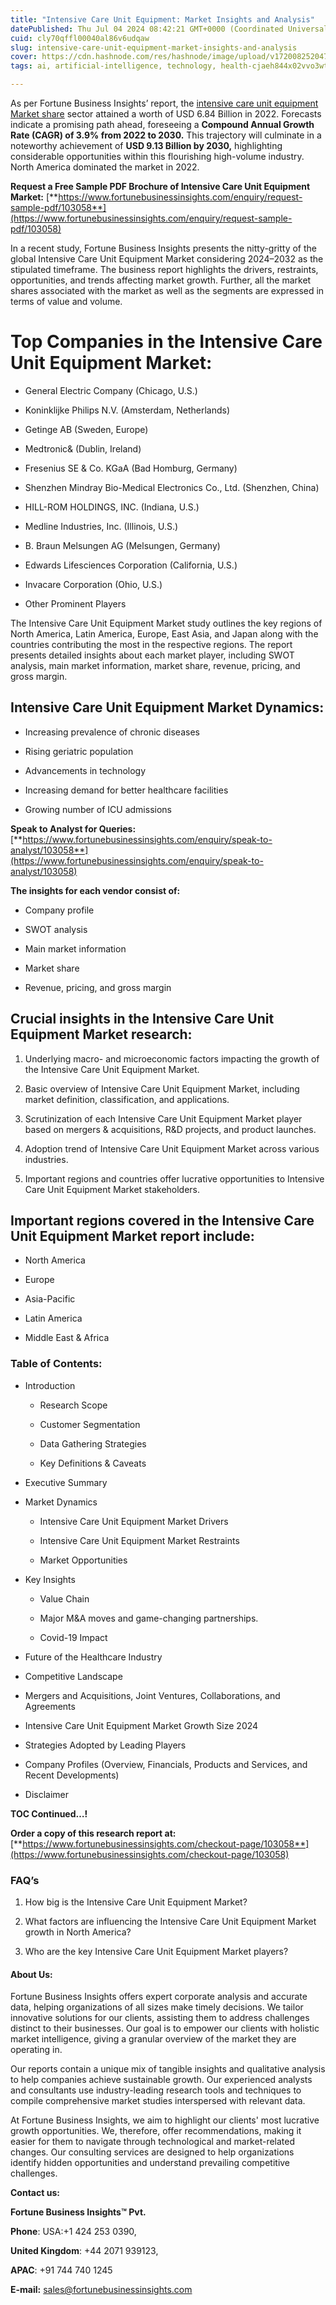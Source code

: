 ```yaml
---
title: "Intensive Care Unit Equipment: Market Insights and Analysis"
datePublished: Thu Jul 04 2024 08:42:21 GMT+0000 (Coordinated Universal Time)
cuid: cly70qffl00040al86v6udqaw
slug: intensive-care-unit-equipment-market-insights-and-analysis
cover: https://cdn.hashnode.com/res/hashnode/image/upload/v1720082520476/7fcbb7e3-6cd9-4785-87e2-f4bcaf7e0bc8.png
tags: ai, artificial-intelligence, technology, health-cjaeh844x02vvo3wtj5r2s75q, healthcare, intensive-care-unit-equipment-market

---
```


As per Fortune Business Insights’ report, the [intensive care unit equipment Market share](https://www.fortunebusinessinsights.com/intensive-care-unit-icu-equipment-market-103058) sector attained a worth of USD 6.84 Billion in 2022. Forecasts indicate a promising path ahead, foreseeing a **Compound Annual Growth Rate (CAGR) of 3.9% from 2022 to 2030.** This trajectory will culminate in a noteworthy achievement of **USD 9.13 Billion by 2030,** highlighting considerable opportunities within this flourishing high-volume industry. North America dominated the market in 2022.

**Request a Free Sample PDF Brochure of Intensive Care Unit Equipment Market:** [**https://www.fortunebusinessinsights.com/enquiry/request-sample-pdf/103058**](https://www.fortunebusinessinsights.com/enquiry/request-sample-pdf/103058)

In a recent study, Fortune Business Insights presents the nitty-gritty of the global Intensive Care Unit Equipment Market considering 2024–2032 as the stipulated timeframe. The business report highlights the drivers, restraints, opportunities, and trends affecting market growth. Further, all the market shares associated with the market as well as the segments are expressed in terms of value and volume.

# **Top Companies in the Intensive Care Unit Equipment Market:**

* General Electric Company (Chicago, U.S.)
    
* Koninklijke Philips N.V. (Amsterdam, Netherlands)
    
* Getinge AB (Sweden, Europe)
    
* Medtronic& (Dublin, Ireland)
    
* Fresenius SE & Co. KGaA (Bad Homburg, Germany)
    
* Shenzhen Mindray Bio-Medical Electronics Co., Ltd. (Shenzhen, China)
    
* HILL-ROM HOLDINGS, INC. (Indiana, U.S.)
    
* Medline Industries, Inc. (Illinois, U.S.)
    
* B. Braun Melsungen AG (Melsungen, Germany)
    
* Edwards Lifesciences Corporation (California, U.S.)
    
* Invacare Corporation (Ohio, U.S.)
    
* Other Prominent Players
    

The Intensive Care Unit Equipment Market study outlines the key regions of North America, Latin America, Europe, East Asia, and Japan along with the countries contributing the most in the respective regions. The report presents detailed insights about each market player, including SWOT analysis, main market information, market share, revenue, pricing, and gross margin.

## Intensive Care Unit Equipment Market **Dynamics**:

* Increasing prevalence of chronic diseases
    
* Rising geriatric population
    
* Advancements in technology
    
* Increasing demand for better healthcare facilities
    
* Growing number of ICU admissions
    

**Speak to Analyst for Queries:** [**https://www.fortunebusinessinsights.com/enquiry/speak-to-analyst/103058**](https://www.fortunebusinessinsights.com/enquiry/speak-to-analyst/103058)

**The insights for each vendor consist of:**

* Company profile
    
* SWOT analysis
    
* Main market information
    
* Market share
    
* Revenue, pricing, and gross margin
    

## **Crucial insights in the Intensive Care Unit Equipment Market research:**

1. Underlying macro- and microeconomic factors impacting the growth of the Intensive Care Unit Equipment Market.
    
2. Basic overview of Intensive Care Unit Equipment Market, including market definition, classification, and applications.
    
3. Scrutinization of each Intensive Care Unit Equipment Market player based on mergers & acquisitions, R&D projects, and product launches.
    
4. Adoption trend of Intensive Care Unit Equipment Market across various industries.
    
5. Important regions and countries offer lucrative opportunities to Intensive Care Unit Equipment Market stakeholders.
    

## **Important regions covered in the Intensive Care Unit Equipment Market report include:**

* North America
    
* Europe
    
* Asia-Pacific
    
* Latin America
    
* Middle East & Africa
    

### **Table of Contents:**

* Introduction
    
    * Research Scope
        
    * Customer Segmentation
        
    * Data Gathering Strategies
        
    * Key Definitions & Caveats
        
* Executive Summary
    
* Market Dynamics
    
    * Intensive Care Unit Equipment Market Drivers
        
    * Intensive Care Unit Equipment Market Restraints
        
    * Market Opportunities
        
* Key Insights
    
    * Value Chain
        
    * Major M&A moves and game-changing partnerships.
        
    * Covid-19 Impact
        
* Future of the Healthcare Industry
    
* Competitive Landscape
    
* Mergers and Acquisitions, Joint Ventures, Collaborations, and Agreements
    
* Intensive Care Unit Equipment Market Growth Size 2024
    
* Strategies Adopted by Leading Players
    
* Company Profiles (Overview, Financials, Products and Services, and Recent Developments)
    
* Disclaimer
    

**TOC Continued…!**

**Order a copy of this research report at:** [**https://www.fortunebusinessinsights.com/checkout-page/103058**](https://www.fortunebusinessinsights.com/checkout-page/103058)

### **FAQ’s**

1. How big is the Intensive Care Unit Equipment Market?
    
2. What factors are influencing the Intensive Care Unit Equipment Market growth in North America?
    
3. Who are the key Intensive Care Unit Equipment Market players?
    

#### **About Us:**

Fortune Business Insights offers expert corporate analysis and accurate data, helping organizations of all sizes make timely decisions. We tailor innovative solutions for our clients, assisting them to address challenges distinct to their businesses. Our goal is to empower our clients with holistic market intelligence, giving a granular overview of the market they are operating in.

Our reports contain a unique mix of tangible insights and qualitative analysis to help companies achieve sustainable growth. Our experienced analysts and consultants use industry-leading research tools and techniques to compile comprehensive market studies interspersed with relevant data.

At Fortune Business Insights, we aim to highlight our clients' most lucrative growth opportunities. We, therefore, offer recommendations, making it easier for them to navigate through technological and market-related changes. Our consulting services are designed to help organizations identify hidden opportunities and understand prevailing competitive challenges.

**Contact us:**

**Fortune Business Insights™ Pvt.**

**Phone**: USA:+1 424 253 0390,

**United Kingdom**: +44 2071 939123,

**APAC**: +91 744 740 1245

**E-mail:** [sales@fortunebusinessinsights.com](mailto:sales@fortunebusinessinsights.com)
